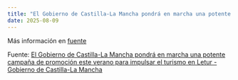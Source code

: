 ```yaml
---
title: "El Gobierno de Castilla-La Mancha pondrá en marcha una potente campaña de promoción este verano para impulsar el turismo en Letur - Gobierno de Castilla-La Mancha"
date: 2025-08-09
---
```


Más información en [fuente](https://news.google.com/rss/articles/CBMiggJBVV95cUxNSG5EQlZjY2JGZ2JRVmFQbmlhZ0xIb0hwQkFlNllOOGI5Y0NmUG5iV1ZwY1g1ZDhTcEFoVTRrTklLRmtUak0zTWswdU5yTEZCTW52WllTdVItTVlHQWkwaS1rZU54eWVSdVZVQVk2QWVPcGhaRV90Y0FHV1Q3aG9heU5aYzliOG4yM2dUYjdQM2NVeUllaDhBaVZUVTg1MW11RU5fbDRJX3hhRHRmemN2S3RBSFdGS2JwUVVfSmxCNTZ0YmxPY2hvdXA2QnVodmZEYUVEMVlmZzJ0ZDRLODF2SDJWWjJiUTlkTzkzWnJhX0NNaTRfaFozVkFQV3Y1NlFWX2c?oc=5)

Fuente: [El Gobierno de Castilla-La Mancha pondrá en marcha una potente campaña de promoción este verano para impulsar el turismo en Letur - Gobierno de Castilla-La Mancha](https://news.google.com/rss/articles/CBMiggJBVV95cUxNSG5EQlZjY2JGZ2JRVmFQbmlhZ0xIb0hwQkFlNllOOGI5Y0NmUG5iV1ZwY1g1ZDhTcEFoVTRrTklLRmtUak0zTWswdU5yTEZCTW52WllTdVItTVlHQWkwaS1rZU54eWVSdVZVQVk2QWVPcGhaRV90Y0FHV1Q3aG9heU5aYzliOG4yM2dUYjdQM2NVeUllaDhBaVZUVTg1MW11RU5fbDRJX3hhRHRmemN2S3RBSFdGS2JwUVVfSmxCNTZ0YmxPY2hvdXA2QnVodmZEYUVEMVlmZzJ0ZDRLODF2SDJWWjJiUTlkTzkzWnJhX0NNaTRfaFozVkFQV3Y1NlFWX2c?oc=5)
